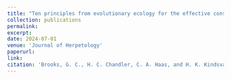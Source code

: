 ```yaml
---
title: "Ten principles from evolutionary ecology for the effective conservation of reptiles and amphibians"
collection: publications
permalink: 
excerpt:
date: 2024-07-01
venue: 'Journal of Herpetology'
paperurl:
link:
citation: 'Brooks, G. C., H. C. Chandler, C. A. Haas, and H. K. Kindsvater. Ten principles from evolutionary ecology for the effective conservation of reptiles and amphibians. Journal of Herpetology <i>in review</i>'
---
```

